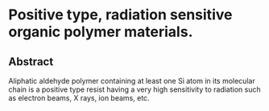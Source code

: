 # Positive type, radiation sensitive organic polymer materials.

## Abstract
Aliphatic aldehyde polymer containing at least one Si atom in its molecular chain is a positive type resist having a very high sensitivity to radiation such as electron beams, X rays, ion beams, etc.